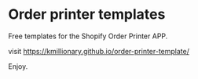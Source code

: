 # Order printer templates
Free templates for the Shopify Order Printer APP. 

visit https://kmillionary.github.io/order-printer-template/

Enjoy.
